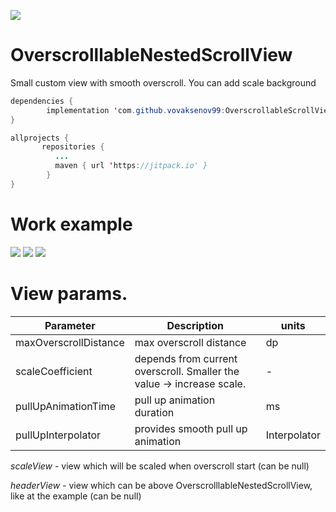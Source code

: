 [![](https://jitpack.io/v/vovaksenov99/OverscrollableScrollView.svg)](https://jitpack.io/#vovaksenov99/OverscrollableScrollView)
# OverscrolllableNestedScrollView
Small custom view with smooth overscroll. You can add scale background

``` java
dependencies {
        implementation 'com.github.vovaksenov99:OverscrollableScrollView:1.0'
}

allprojects {
       repositories {
          ...
          maven { url 'https://jitpack.io' }
        }
}
```

# Work example
![](https://github.com/vovaksenov99/OverscrollableScrollView/blob/master/c.gif)
![](https://github.com/vovaksenov99/OverscrollableScrollView/blob/master/b.gif)
![](https://github.com/vovaksenov99/OverscrollableScrollView/blob/master/a.gif)

# View params.

| Parameter | Description | units |
| ------------- | ------------- | ------------- |
| maxOverscrollDistance  | max overscroll distance  | dp |
| scaleCoefficient  | depends from current overscroll. Smaller the value -> increase scale.  | - |
| pullUpAnimationTime  | pull up animation duration  | ms |
| pullUpInterpolator  |  provides smooth pull up animation  | Interpolator |

*scaleView* - view which will be scaled when overscroll start (can be null)

*headerView* - view which can be above OverscrolllableNestedScrollView, like at the example (can be null)
